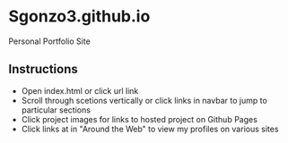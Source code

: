 # Sgonzo3.github.io
Personal Portfolio Site

## Instructions
- Open index.html or click url link
- Scroll through scetions vertically or click links in navbar to jump to particular sections
- Click project images for links to hosted project on Github Pages 
- Click links at in "Around the Web" to view my profiles on various sites

